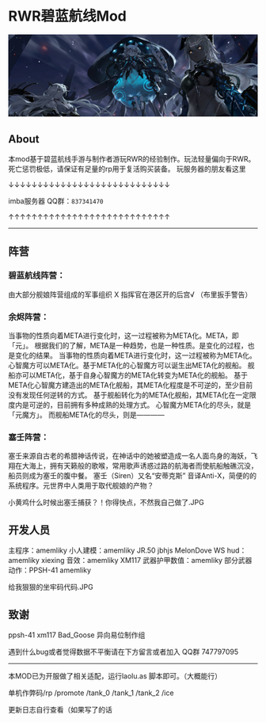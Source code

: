 # RWR碧蓝航线Mod
![](xc.png)

## About
本mod基于碧蓝航线手游与制作者游玩RWR的经验制作。玩法轻量偏向于RWR。
死亡惩罚极低，请保证有足量的rp用于复活购买装备。
玩服务器的朋友看这里


↓↓↓↓↓↓↓↓↓↓↓↓↓↓↓↓↓↓↓↓↓↓↓↓↓↓↓↓

imba服务器 QQ群：`837341470`

↑↑↑↑↑↑↑↑↑↑↑↑↑↑↑↑↑↑↑↑↑↑↑↑↑↑↑↑

---
## 阵营
### 碧蓝航线阵营：
由大部分舰娘阵营组成的军事组织 X
指挥官在港区开的后宫√ （布里扳手警告）

### 余烬阵营：
当事物的性质向着META进行变化时，这一过程被称为META化。META，即「元」。
根据我们的了解，META是一种趋势，也是一种性质。是变化的过程，也是变化的结果。
当事物的性质向着META进行变化时，这一过程被称为META化。
心智魔方可以META化。基于META化的心智魔方可以诞生出META化的舰船。
舰船亦可以META化，基于自身心智魔方的META化转变为META化的舰船。
基于META化心智魔方建造出的META化舰船，其META化程度是不可逆的，至少目前没有发现任何逆转的方式。
基于舰船转化为的META化舰船，其META化在一定限度内是可逆的，目前拥有多种成熟的处理方式。
心智魔方META化的尽头，就是「元魔方」。
而舰船META化的尽头，则是————

### 塞壬阵营：
塞壬来源自古老的希腊神话传说，在神话中的她被塑造成一名人面鸟身的海妖，飞翔在大海上，拥有天籁般的歌喉，常用歌声诱惑过路的航海者而使航船触礁沉没，船员则成为塞壬的腹中餐。
塞壬（Siren）又名“安蒂克斯” 音译Anti-X，简便的的系统程序。元世界中人类用于取代舰娘的产物？

小黄鸡什么时候出塞壬捕获？！你得快点，不然我自己做了.JPG

## 开发人员
主程序：amemliky
小人建模：amemliky JR.50 jbhjs MelonDove WS
hud：amemliky xiexing
音效：amemliky XM117
武器护甲数值：amemliky
部分武器动作：PPSH-41 amemliky

给我狠狠的坐牢码代码.JPG


## 致谢
ppsh-41 xm117 Bad_Goose 异向易位制作组

遇到什么bug或者觉得数据不平衡请在下方留言或者加入 QQ群 747797095

---
本MOD已为开服做了相关适配，运行laolu.as 脚本即可。（大概能行）

单机作弊码/rp /promote /tank_0 /tank_1 /tank_2 /ice

更新日志自行查看（如果写了的话
